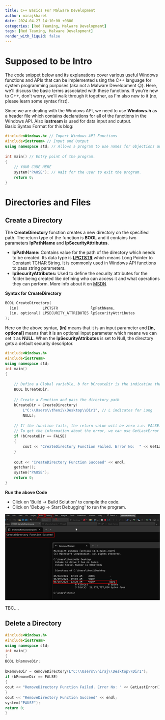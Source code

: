```yaml
---
title: C++ Basics For Malware Development
author: nirajkharel
date: 2024-04-27 14:10:00 +0800
categories: [Red Teaming, Malware Development]
tags: [Red Teaming, Malware Development]
render_with_liquid: false
---
```



Supposed to be Intro
================

The code snippet below and its explanations cover various useful Windows functions and APIs that can be implemented using the C++ language for system programming purposes (aka not a Malware Development 😉). Here, we'll discuss the basic terms associated with these functions. If you're new to C++, don't worry, we'll walk through it together, as I'm also new to it (no, please learn some syntax first).
  

Since we are dealing with the Windows API, we need to use **Windows.h** as a header file which contains declarations for all of the functions in the Windows API. Also **iostream** is used for data input and output.  
Basic Syntax Format for this blog:
```c++
#include<Windows.h> // Import Windows API Functions
#include<iostream> // Input and Output
using namespace std; // Allows a program to use names for objections and variables from the standard library like  cout and endl

int main() // Entry point of the program.
{
    // YOUR CODE HERE
    system("PAUSE"); // Wait for the user to exit the program.
    return 0;
}
```
# Directories and Files
## Create a Directory
The **CreateDirectory** function creates a new directory on the specified path. The return type of the function is **BOOL** and it contains two parameters **lpPathName** and **lpSecurityAttributes**.

- **lpPathName:** Contains value for the path of the directory which needs to be created. Its data type is [**LPCTSTR**](https://learn.microsoft.com/en-us/openspecs/windows_protocols/ms-dtyp/f8d4fe46-6be8-44c9-8823-615a21d17a61) which means Long Pointer to Constant TCHAR String. It is commonly used in Windows API functions to pass string parameters.
- **lpSecurityAttributes:** Used to define the security attributes for the folder being created like defining who can access it and what operations they can perform. More info about it on [MSDN](https://learn.microsoft.com/en-us/previous-versions/windows/desktop/legacy/aa379560(v=vs.85)). 

**Syntax for CreateDirectory**
```c++
BOOL CreateDirectory(
  [in]           LPCTSTR               lpPathName,
  [in, optional] LPSECURITY_ATTRIBUTES lpSecurityAttributes
);
```
Here on the above syntax, **[in]** means that it is an input parameter and  **[in, optional]** means that it is an optional input parameter which means we can set it as **NULL**. When the **lpSecurityAttributes** is set to Null, the directory gets a default security descriptor.

```c++
#include<Windows.h> 
#include<iostream>
using namespace std;
int main()
{

	// Define a Global variable, b for bCreateDir is the indication that the variable is BOOL.
	BOOL bCreateDir;

	// Create a Function and pass the directory path
	bCreateDir = CreateDirectory(
		L"C:\\Users\\theni\\Desktop\\Dir1", // L indicates for Long
		NULL);

	// If the function fails, the return value will be zero i.e. FALSE. 
	// To get the information about the error, we can use GetLastError function.
	if (bCreateDir == FALSE)
	{
		cout << "CreateDirectory Function Failed. Error No:  " << GetLastError() << endl;
	}

	cout << "CreateDirectory Function Succeed" << endl;
	getchar();
	system("PAUSE");
	return 0;
}
```
**Run the above Code**
- Click on 'Build -> Build Solution' to compile the code.
- Click on 'Debug -> Start Debugging' to run the program.

<img alt="" class="bf jp jq dj" loading="lazy" role="presentation" src="../assets/img/images/CPlusPlus1.png">

TBC....
## Delete a Directory
```c++
#include<Windows.h>
#include<iostream>
using namespace std;
int main()
{
BOOL bRemoveDir;

bRemoveDir = RemoveDirectory(L"C:\\Users\\niraj\\Desktop\\Dir1");
if (bRemoveDir == FALSE)
{
cout << "RemoveDirectory Function Failed. Error No: " << GetLastError() << endl;
}
cout << "RemoveDirectory Function Succeed" << endl;
system("PAUSE");
return 0;
}
```